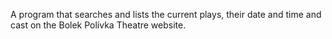 A program that searches and lists the current plays, their date and time and cast on the Bolek Polívka Theatre website.
